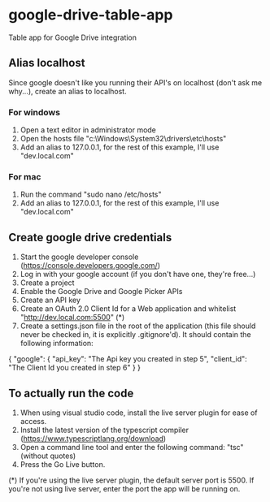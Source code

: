 # google-drive-table-app
Table app for Google Drive integration

## Alias localhost
Since google doesn't like you running their API's on localhost (don't ask me why...), create an alias to localhost.

### For windows
1) Open a text editor in administrator mode
2) Open the hosts file "c:\Windows\System32\drivers\etc\hosts"
3) Add an alias to 127.0.0.1, for the rest of this example, I'll use "dev.local.com"

### For mac
1) Run the command "sudo nano /etc/hosts"
2) Add an alias to 127.0.0.1, for the rest of this example, I'll use "dev.local.com"

## Create google drive credentials
1) Start the google developer console (https://console.developers.google.com/)
2) Log in with your google account (if you don't have one, they're free...)
3) Create a project
4) Enable the Google Drive and Google Picker APIs
5) Create an API key
6) Create an OAuth 2.0 Client Id for a Web application and whitelist "http://dev.local.com:5500" (*)
7) Create a settings.json file in the root of the application (this file should never be checked in, it is explicitly .gitignore'd). It should contain the following information:

{
    "google": {
        "api_key": "The Api key you created in step 5",
        "client_id": "The Client Id you created in step 6"
    }
}

## To actually run the code
1) When using visual studio code, install the live server plugin for ease of access.
2) Install the latest version of the typescript compiler (https://www.typescriptlang.org/download)
3) Open a command line tool and enter the following command: "tsc" (without quotes)
4) Press the Go Live button.


(*) If you're using the live server plugin, the default server port is 5500. If you're not using live server, enter the port the app will be running on.